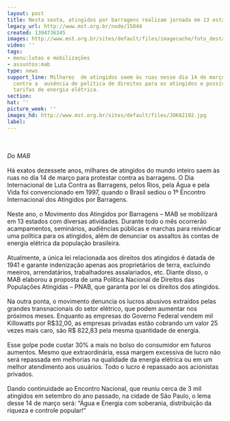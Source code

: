 ```yaml
---
layout: post
title: Nesta sexta, atingidos por barragens realizam jornada em 13 estados
legacy_url: http://www.mst.org.br/node/15844
created: 1394736345
images: http://www.mst.org.br/sites/default/files/imagecache/foto_destaque/JOKA2192.jpg
video: ''
tags:
- menu:lutas e mobilizações
- assuntos:mab
type: news
support_line: Milhares  de atingidos saem às ruas nesse dia 14 de março para protestar
  contra a  ausência de política de direitos para os atingidos e possível aumento  nas
  tarifas de energia elétrica.
section: 
hat: ''
picture_week: ''
images_hd: http://www.mst.org.br/sites/default/files/JOKA2192.jpg
label: 
---
```

<p><br><em><br>Do MAB</em><br><br>Há exatos dezessete anos, milhares de atingidos do mundo inteiro saem às ruas no dia 14 de março para protestar contra as barragens. O Dia Internacional de Luta Contra as Barragens, pelos Rios, pela Água e pela Vida foi convencionado em 1997, quando o Brasil sediou o 1º Encontro Internacional dos Atingidos por Barragens.<br><br>Neste ano, o Movimento dos Atingidos por Barragens – MAB se mobilizará em 13 estados com diversas atividades. Durante todo o mês ocorrerão acampamentos, seminários, audiências públicas e marchas para reivindicar uma política para os atingidos, além de denunciar os assaltos às contas de energia elétrica da população brasileira.<br><br>Atualmente, a única lei relacionada aos direitos dos atingidos é datada de 1941 e garante indenização apenas aos proprietários de terra, excluindo meeiros, arrendatários, trabalhadores assalariados, etc. Diante disso, o MAB elaborou a proposta de uma Política Nacional de Direitos das Populações Atingidas – PNAB, que garanta por lei os direitos dos atingidos.<br><br>Na outra ponta, o movimento denuncia os lucros abusivos extraídos pelas grandes transnacionais do setor elétrico, que podem aumentar nos próximos meses. Enquanto as empresas do Governo Federal vendem mil Killowatts por R$32,00, as empresas privadas estão cobrando um valor 25 vezes mais caro, são R$ 822,83 pela mesma quantidade de energia.<br><br>Esse golpe pode custar 30% a mais no bolso do consumidor em futuros aumentos. Mesmo que extraordinária, essa margem excessiva de lucro não será repassada em melhorias na qualidade da energia elétrica ou em um melhor atendimento aos usuários. Todo o lucro é repassado aos acionistas privados.<br><br>Dando continuidade ao Encontro Nacional, que reuniu cerca de 3 mil atingidos em setembro do ano passado, na cidade de São Paulo, o lema desse 14 de março será: “Água e Energia com soberania, distribuição da riqueza e controle popular!”<br>&nbsp;</p><p>&nbsp;</p>
